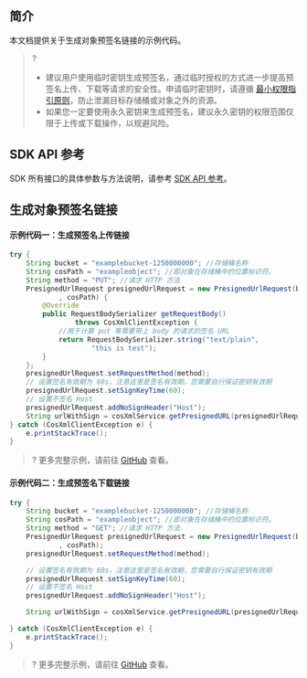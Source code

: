 ## 简介

本文档提供关于生成对象预签名链接的示例代码。

>?
> - 建议用户使用临时密钥生成预签名，通过临时授权的方式进一步提高预签名上传、下载等请求的安全性。申请临时密钥时，请遵循 [最小权限指引原则](https://cloud.tencent.com/document/product/436/38618)，防止泄漏目标存储桶或对象之外的资源。
> - 如果您一定要使用永久密钥来生成预签名，建议永久密钥的权限范围仅限于上传或下载操作，以规避风险。
> 


## SDK API 参考

SDK 所有接口的具体参数与方法说明，请参考 [SDK API 参考](https://cos-android-sdk-doc-1253960454.file.myqcloud.com/)。

## 生成对象预签名链接

#### 示例代码一：生成预签名上传链接

[//]: # (.cssg-snippet-get-presign-upload-url)
```java
try {
    String bucket = "examplebucket-1250000000"; //存储桶名称
    String cosPath = "exampleobject"; //即对象在存储桶中的位置标识符。
    String method = "PUT"; //请求 HTTP 方法
    PresignedUrlRequest presignedUrlRequest = new PresignedUrlRequest(bucket
            , cosPath) {
        @Override
        public RequestBodySerializer getRequestBody()
                throws CosXmlClientException {
            //用于计算 put 等需要带上 body 的请求的签名 URL
            return RequestBodySerializer.string("text/plain",
                    "this is test");
        }
    };
    presignedUrlRequest.setRequestMethod(method);
    // 设置签名有效期为 60s，注意这里是签名有效期，您需要自行保证密钥有效期
    presignedUrlRequest.setSignKeyTime(60);
    // 设置不签名 Host
    presignedUrlRequest.addNoSignHeader("Host");
    String urlWithSign = cosXmlService.getPresignedURL(presignedUrlRequest);
} catch (CosXmlClientException e) {
    e.printStackTrace();
}
```

>? 更多完整示例，请前往 [GitHub](https://github.com/tencentyun/cos-snippets/tree/master/Android/app/src/androidTest/java/com/tencent/qcloud/cosxml/cssg/ObjectPresignUrl.java) 查看。

#### 示例代码二：生成预签名下载链接

[//]: # (.cssg-snippet-get-presign-download-url)
```java
try {
    String bucket = "examplebucket-1250000000"; //存储桶名称
    String cosPath = "exampleobject"; //即对象在存储桶中的位置标识符。
    String method = "GET"; //请求 HTTP 方法.
    PresignedUrlRequest presignedUrlRequest = new PresignedUrlRequest(bucket
            , cosPath);
    presignedUrlRequest.setRequestMethod(method);

    // 设置签名有效期为 60s，注意这里是签名有效期，您需要自行保证密钥有效期
    presignedUrlRequest.setSignKeyTime(60);
    // 设置不签名 Host
    presignedUrlRequest.addNoSignHeader("Host");

    String urlWithSign = cosXmlService.getPresignedURL(presignedUrlRequest);

} catch (CosXmlClientException e) {
    e.printStackTrace();
}
```

>? 更多完整示例，请前往 [GitHub](https://github.com/tencentyun/cos-snippets/tree/master/Android/app/src/androidTest/java/com/tencent/qcloud/cosxml/cssg/ObjectPresignUrl.java) 查看。

